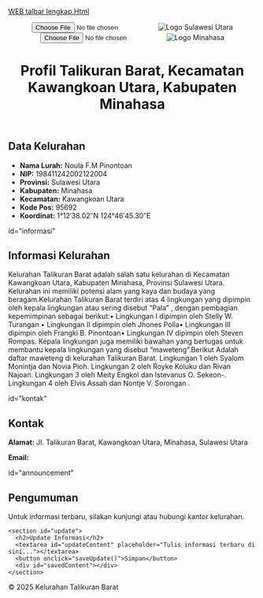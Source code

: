 [WEB talbar lengkap.Html](https://github.com/user-attachments/files/22943113/WEB.talbar.lengkap.Html)
<!DOCTYPE html>
<html lang="id">
<head>
  <meta charset="UTF-8">
  <meta name="viewport" content="width=device-width, initial-scale=1">
  <title>Profil Talikuran Barat - Kawangkoan Utara</title>
  <link rel="stylesheet" href="style.css">
</head>
<body>
  <header>
    <div class="logo-container">
      <input type="file" id="logoSulut" accept="image/*" onchange="previewLogo('logoSulut', 'imgSulut')">
      <img id="imgSulut" src="default-sulut.png" alt="Logo Sulawesi Utara">
      <input type="file" id="logoMinahasa" accept="image/*" onchange="previewLogo('logoMinahasa', 'imgMinahasa')">
      <img id="imgMinahasa" src="default-minahasa.png" alt="Logo Minahasa">
    </div>
    <h1>Profil Talikuran Barat, Kecamatan Kawangkoan Utara, Kabupaten Minahasa</h1>
  </header>

  <main>
    <section id="profil">
      <h2>Data Kelurahan</h2>
      <ul>
        <li><strong>Nama Lurah:</strong> Noula F.M Pinontoan</li>
        <li><strong>NIP:</strong> 198411242002122004</li>
        <li><strong>Provinsi:</strong> Sulawesi Utara</li>
        <li><strong>Kabupaten:</strong> Minahasa</li>
        <li><strong>Kecamatan:</strong> Kawangkoan Utara</li>
        <li><strong>Kode Pos:</strong> 95692</li>
        <li><strong>Koordinat:</strong> 1°12′38.02″N 124°46′45.30″E</li>
      </ul>
    </section>

  <main>
    <section> id="informasi"
      <h2>Informasi Kelurahan</h2>
      <p>Kelurahan Talikuran Barat adalah salah satu kelurahan di Kecamatan Kawangkoan Utara, Kabupaten Minahasa, Provinsi Sulawesi Utara. Kelurahan ini memiliki potensi alam yang kaya dan budaya yang beragam.Kelurahan Talikuran Barat terdiri atas 4 lingkungan yang dipimpin oleh kepala lingkungan atau sering disebut “Pala” , dengan pembagian kepemimpinan sebagai berikut:•	Lingkungan I dipimpin oleh Stelly W. Turangan •	Lingkungan II dipimpin oleh Jhones Polla•	Lingkungan III dipimpin oleh Frangki B. Pinontoan•	Lingkungan IV dipimpin oleh Steven Rompas. Kepala lingkungan juga memiliki bawahan yang bertugas untuk membantu kepala lingkungan yang disebut “maweteng”.Berikut Adalah daftar maweteng di kelurahan Talikuran Barat.	Lingkungan 1 oleh Syalom Monintja dan Novia Pioh.	Lingkungan 2 oleh Royke Koluku dan Rivan Najoan.	Lingkungan 3 oleh Meity Engkol dan Istevanus O. Sekeon-.	Lingkungan 4 oleh Elvis  Assah dan Nontje V. Sorongan   .</p>
    
  <main>
    <section> id="kontak"
      <h2>Kontak</h2>
      <p><strong>Alamat:</strong> Jl. Talikuran Barat, Kawangkoan Utara, Minahasa, Sulawesi Utara</p>
      <p><strong>Email:</strong>

  <main>
    <section> id="announcement"
      <h2>Pengumuman</h2>
      <p>Untuk informasi terbaru, silakan kunjungi atau hubungi kantor kelurahan.</p>


    <section id="update">
      <h2>Update Informasi</h2>
      <textarea id="updateContent" placeholder="Tulis informasi terbaru di sini..."></textarea>
      <button onclick="saveUpdate()">Simpan</button>
      <div id="savedContent"></div>
    </section>
  </main>

  <footer>
    <p>&copy; 2025 Kelurahan Talikuran Barat</p>
  </footer>

  <script src="script.js"></script>
</body>
</html>
